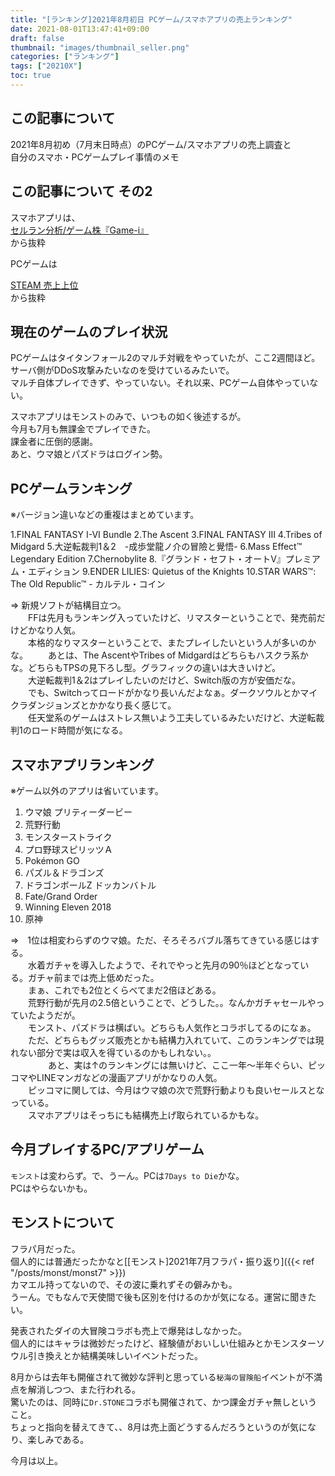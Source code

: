 ```yaml
---
title: "[ランキング]2021年8月初日 PCゲーム/スマホアプリの売上ランキング"
date: 2021-08-01T13:47:41+09:00
draft: false
thumbnail: "images/thumbnail_seller.png"
categories: ["ランキング"]
tags: ["20210X"]
toc: true
---
```


## この記事について
2021年8月初め（7月末日時点）のPCゲーム/スマホアプリの売上調査と  
自分のスマホ・PCゲームプレイ事情のメモ  


## この記事について その2
スマホアプリは、  
[セルラン分析/ゲーム株『Game-i』](https://game-i.daa.jp/)  
から抜粋  
  
PCゲームは  

[STEAM 売上上位](https://store.steampowered.com/)  
から抜粋  
  


## 現在のゲームのプレイ状況
PCゲームはタイタンフォール2のマルチ対戦をやっていたが、ここ2週間ほど。  
サーバ側がDDoS攻撃みたいなのを受けているみたいで。  
マルチ自体プレイできず、やっていない。それ以来、PCゲーム自体やっていない。  
  
スマホアプリはモンストのみで、いつもの如く後述するが。  
今月も7月も無課金でプレイできた。  
課金者に圧倒的感謝。  
あと、ウマ娘とパズドラはログイン勢。  
  

## PCゲームランキング
※バージョン違いなどの重複はまとめています。  
  
 1.FINAL FANTASY I-VI Bundle
 2.The Ascent
 3.FINAL FANTASY III
 4.Tribes of Midgard
 5.大逆転裁判1＆2　-成歩堂龍ノ介の冒險と覺悟-
 6.Mass Effect™ Legendary Edition
 7.Chernobylite
 8.『グランド・セフト・オートV』プレミアム・エディション
 9.ENDER LILIES: Quietus of the Knights
10.STAR WARS™: The Old Republic™ - カルテル・コイン
  
=> 新規ソフトが結構目立つ。  
　　FFは先月もランキング入っていたけど、リマスターということで、発売前だけどかなり人気。  
　　本格的なりマスターということで、またプレイしたいという人が多いのかな。
　　あとは、The AscentやTribes of Midgardはどちらもハスクラ系かな。どちらもTPSの見下ろし型。グラフィックの違いは大きいけど。  
　　大逆転裁判1＆2はプレイしたいのだけど、Switch版の方が安価だな。  
　　でも、Switchってロードがかなり長いんだよなぁ。ダークソウルとかマイクラダンジョンズとかかなり長く感じて。  
　　任天堂系のゲームはストレス無いよう工夫しているみたいだけど、大逆転裁判1のロード時間が気になる。  
  

## スマホアプリランキング
※ゲーム以外のアプリは省いています。  

 1. ウマ娘 プリティーダービー
 2. 荒野行動
 3. モンスターストライク
 4. プロ野球スピリッツＡ
 5. Pokémon GO
 6. パズル＆ドラゴンズ
 7. ドラゴンボールZ ドッカンバトル
 8. Fate/Grand Order
 9. Winning Eleven 2018
10. 原神
  
=>　1位は相変わらずのウマ娘。ただ、そろそろバブル落ちてきている感じはする。  
　　水着ガチャを導入したようで、それでやっと先月の90％ほどとなっている。ガチャ前までは売上低めだった。  
　　まぁ、これでも2位とくらべてまだ2倍ほどある。  
　　荒野行動が先月の2.5倍ということで、どうした。。なんかガチャセールやっていたようだが。  
　　モンスト、パズドラは横ばい。どちらも人気作とコラボしてるのになぁ。  
　　ただ、どちらもグッズ販売とかも結構力入れていて、このランキングでは現れない部分で実は収入を得ているのかもしれない。。  
　　
　　あと、実は↑のランキングには無いけど、ここ一年〜半年ぐらい、ピッコマやLINEマンガなどの漫画アプリがかなりの人気。  
　　ピッコマに関しては、今月はウマ娘の次で荒野行動よりも良いセールスとなっている。  
　　スマホアプリはそっちにも結構売上げ取られているかもな。  

## 今月プレイするPC/アプリゲーム
  `モンスト`は変わらず。で、うーん。PCは`7Days to Die`かな。  
  PCはやらないかも。  
  

## モンストについて
  フラパ月だった。  
  個人的には普通だったかなと[[モンスト]2021年7月フラパ・振り返り]({{< ref "/posts/monst/monst7" >}})  
  カマエル持ってないので、その波に乗れずその僻みかも。  
  うーん。でもなんで天使間で後も区別を付けるのかが気になる。運営に聞きたい。  
  
  発表されたダイの大冒険コラボも売上で爆発はしなかった。  
  個人的にはキャラは微妙だったけど、経験値がおいしい仕組みとかモンスターソウル引き換えとか結構美味しいイベントだった。  
    
  8月からは去年も開催されて微妙な評判と思っている`秘海の冒険船`イベントが不満点を解消しつつ、また行われる。  
  驚いたのは、同時に`Dr.STONE`コラボも開催されて、かつ課金ガチャ無しということ。  
  ちょっと指向を替えてきて、、8月は売上面どうするんだろうというのが気になり、楽しみである。  
  
今月は以上。  